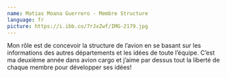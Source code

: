 ```yaml
---
name: Matias Moana Guerrero - Membre Structure
language: fr
picture: https://i.ibb.co/7rJxZwf/IMG-2179.jpg
---
```

Mon rôle est de concevoir la structure de l’avion en se basant sur les informations des autres départements et les idées de toute l’équipe. C’est ma deuxième année dans avion cargo et j’aime par dessus tout la liberté de chaque membre pour développer ses idées!
